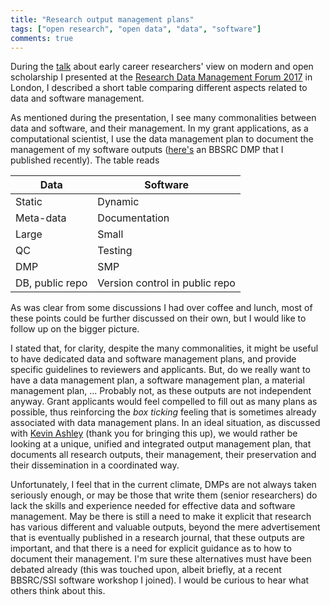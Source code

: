 ```yaml
---
title: "Research output management plans"
tags: ["open research", "open data", "data", "software"]
comments: true
---
```


During the
[talk](https://htmlpreview.github.io/?https://github.com/lgatto/2017_06_09_RDMF_London/blob/master/slides.html)
about early career researchers' view on modern and open scholarship I
presented at the
[Research Data Management Forum 2017](http://www.dcc.ac.uk/events/research-data-management-forum-rdmf/rdmf17)
in London, I described a short table comparing different aspects
related to data and software management.

<!--more-->

As mentioned during the presentation, I see many commonalities between
data and software, and their management. In my grant applications, as
a computational scientist, I use the data management plan to document
the management of my software outputs
([here's](http://riojournal.com/articles.php?id=11624) an BBSRC DMP
that I published recently). The table reads

|Data            | Software       |
|--------------- |----------------|
|Static          | Dynamic        |
|Meta-data       | Documentation  |
|Large           | Small          |
|QC              | Testing        |
|DMP             | SMP            |
|DB, public repo | Version control in public repo|

As was clear from some discussions I had over coffee and lunch, most
of these points could be further discussed on their own, but I would
like to follow up on the bigger picture.


I stated that, for clarity, despite the many commonalities, it might
be useful to have dedicated data and software management plans, and
provide specific guidelines to reviewers and applicants. But, do we
really want to have a data management plan, a software management
plan, a material management plan, ... Probably not, as these outputs
are not independent anyway. Grant applicants would feel compelled to
fill out as many plans as possible, thus reinforcing the *box ticking*
feeling that is sometimes already associated with data management
plans. In an ideal situation, as discussed with
[Kevin Ashley](http://www.twitter.com/kevingashley) (thank you for
bringing this up), we would rather be looking at a unique, unified and
integrated output management plan, that documents all research
outputs, their management, their preservation and their dissemination
in a coordinated way.

Unfortunately, I feel that in the current climate, DMPs are not always
taken seriously enough, or may be those that write them (senior
researchers) do lack the skills and experience needed for effective
data and software management. May be there is still a need to make it
explicit that research has various different and valuable outputs,
beyond the mere advertisement that is eventually published in a
research journal, that these outputs are important, and that there is
a need for explicit guidance as to how to document their
management. I'm sure these alternatives must have been debated already
(this was touched upon, albeit briefly, at a recent BBSRC/SSI software
workshop I joined). I would be curious to hear what others think about
this.
